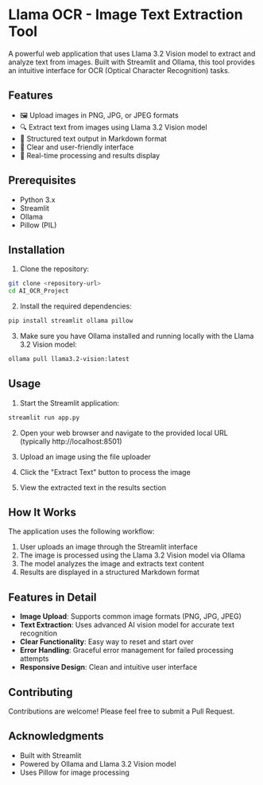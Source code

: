 # Llama OCR - Image Text Extraction Tool

A powerful web application that uses Llama 3.2 Vision model to extract and analyze text from images. Built with Streamlit and Ollama, this tool provides an intuitive interface for OCR (Optical Character Recognition) tasks.

## Features

- 🖼️ Upload images in PNG, JPG, or JPEG formats
- 🔍 Extract text from images using Llama 3.2 Vision model
- 📝 Structured text output in Markdown format
- 🎯 Clear and user-friendly interface
- 🚀 Real-time processing and results display

## Prerequisites

- Python 3.x
- Streamlit
- Ollama
- Pillow (PIL)

## Installation

1. Clone the repository:
```bash
git clone <repository-url>
cd AI_OCR_Project
```

2. Install the required dependencies:
```bash
pip install streamlit ollama pillow
```

3. Make sure you have Ollama installed and running locally with the Llama 3.2 Vision model:
```bash
ollama pull llama3.2-vision:latest
```

## Usage

1. Start the Streamlit application:
```bash
streamlit run app.py
```

2. Open your web browser and navigate to the provided local URL (typically http://localhost:8501)

3. Upload an image using the file uploader

4. Click the "Extract Text" button to process the image

5. View the extracted text in the results section

## How It Works

The application uses the following workflow:
1. User uploads an image through the Streamlit interface
2. The image is processed using the Llama 3.2 Vision model via Ollama
3. The model analyzes the image and extracts text content
4. Results are displayed in a structured Markdown format

## Features in Detail

- **Image Upload**: Supports common image formats (PNG, JPG, JPEG)
- **Text Extraction**: Uses advanced AI vision model for accurate text recognition
- **Clear Functionality**: Easy way to reset and start over
- **Error Handling**: Graceful error management for failed processing attempts
- **Responsive Design**: Clean and intuitive user interface

## Contributing

Contributions are welcome! Please feel free to submit a Pull Request.

## Acknowledgments

- Built with Streamlit
- Powered by Ollama and Llama 3.2 Vision model
- Uses Pillow for image processing 